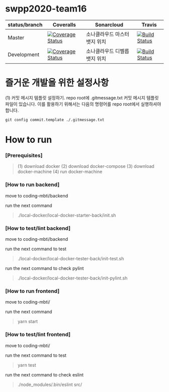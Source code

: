 # swpp2020-team16 

status/branch| Coveralls | Sonarcloud | Travis |
------------ | ---- | ---- | ----
Master       | [![Coverage Status](https://coveralls.io/repos/github/swsnu/swpp2020-team16/badge.svg?branch=master)](https://coveralls.io/github/swsnu/swpp2020-team16?branch=master) | 소나클라우드 마스터 뱃지 위치 | [![Build Status](https://travis-ci.org/swsnu/swpp2020-team16.svg?branch=master)](https://travis-ci.org/swsnu/swpp2020-team16)
Development  | [![Coverage Status](https://coveralls.io/repos/github/swsnu/swpp2020-team16/badge.svg?branch=dev)](https://coveralls.io/github/swsnu/swpp2020-team16?branch=dev) |  소나클라우드 디벨롭 뱃지 위치 | [![Build Status](https://travis-ci.org/swsnu/swpp2020-team16.svg?branch=dev)](https://travis-ci.org/swsnu/swpp2020-team16)

# 즐거운 개발을 위한 설정사항
(1) 커밋 메시지 템플릿 설정하기.
repo root에 .gitmessage.txt 커밋 메시지 템플릿 파일이 있습니다.
이를 활용하기 위해서는 다음의 명령어를 repo root에서 실행하셔야 합니다.
```
git config commit.template ./.gitmessage.txt
```

# How to run


### [Prerequisites]

> (1) download docker
> (2) download docker-compose
> (3) download docker-machine
> (4) run docker-machine

### [How to run backend]

move to coding-mbti/backend

run the next command

> ./local-docker/local-docker-starter-back/init.sh

### [How to test/lint backend]

move to coding-mbti/backend

run the next command to test

> ./local-docker/local-docker-tester-back/init-test.sh

run the next command to check pylint

> ./local-docker/local-docker-tester-back/init-pylint.sh

### [How to run frontend]

move to coding-mbti/

run the next command

> yarn start

### [How to test/lint frontend]

move to coding-mbti/

run the next command to test

> yarn test

run the next command to check eslint

> ./node_modules/.bin/eslint src/
